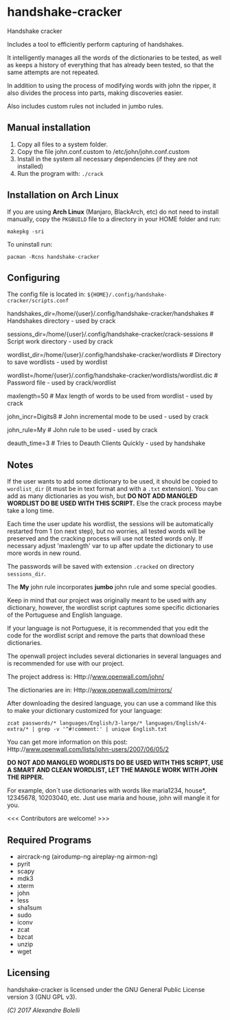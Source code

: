 # handshake-cracker


Handshake cracker

Includes a tool to efficiently perform capturing of handshakes.

It intelligently manages all the words of the dictionaries to be tested, as well as keeps a history of everything that has already been tested, so that the same attempts are not repeated.

In addition to using the process of modifying words with john the ripper, it also divides the process into parts, making discoveries easier.

Also includes custom rules not included in jumbo rules.


Manual installation
-------------------

1) Copy all files to a system folder.
2) Copy the file john.conf.custom to /etc/john/john.conf.custom
3) Install in the system all necessary dependencies (if they are not installed)
4) Run the program with:
   `./crack`


Installation on Arch Linux
--------------------------

If you are using __Arch Linux__ (Manjaro, BlackArch, etc) do not need to install manually, copy the `PKGBUILD` file to a directory in your HOME folder and run:

   `makepkg -sri`

To uninstall run:

   `pacman -Rcns handshake-cracker`


Configuring
-----------
The config file is located in: `${HOME}/.config/handshake-cracker/scripts.conf`

handshakes_dir=/home/{user}/.config/handshake-cracker/handshakes         # Handshakes directory - used by crack

sessions_dir=/home/{user}/.config/handshake-cracker/crack-sessions       # Script work directory - used by crack

wordlist_dir=/home/{user}/.config/handshake-cracker/wordlists            # Directory to save wordlists - used by wordlist

wordlist=/home/{user}/.config/handshake-cracker/wordlists/wordlist.dic   # Password file - used by crack/wordlist

maxlength=50                                                             # Max length of words to be used from wordlist - used by crack

john_incr=Digits8                                                        # John incremental mode to be used - used by crack

john_rule=My                                                             # John rule to be used - used by crack

deauth_time=3                                                            # Tries to Deauth Clients Quickly - used by handshake



Notes
-----

If the user wants to add some dictionary to be used, it should be copied to `wordlist_dir` (it must be in text format and with a `.txt` extension). You can add as many dictionaries as you wish, but __DO NOT ADD MANGLED WORDLIST DO BE USED WITH THIS SCRIPT.__ Else the crack process maybe take a long time.

Each time the user update his wordlist, the sessions will be automatically restarted from 1 (on next step), but no worries, all tested words will be preserved and the cracking process will use not tested words only.
If necessary adjust 'maxlength' var to up after update the dictionary to use more words in new round.

The passwords will be saved with extension `.cracked` on directory `sessions_dir`.

The __My__ john rule incorporates __jumbo__ john rule and some special goodies.

Keep in mind that our project was originally meant to be used with any dictionary, however, the wordlist script captures some specific dictionaries of the Portuguese and English language.

If your language is not Portuguese, it is recommended that you edit the code for the wordlist script and remove the parts that download these dictionaries.

The openwall project includes several dictionaries in several languages and is recommended for use with our project.

The project address is:
Http://www.openwall.com/john/

The dictionaries are in:
Http://www.openwall.com/mirrors/

After downloading the desired language, you can use a command like this to make your dictionary customized for your language:

   `zcat passwords/* languages/English/3-large/* languages/English/4-extra/* | grep -v '^#!comment:' | unique English.txt`

You can get more information on this post:
Http://www.openwall.com/lists/john-users/2007/06/05/2

__DO NOT ADD MANGLED WORDLISTS DO BE USED WITH THIS SCRIPT, USE A SMART AND CLEAN WORDLIST, LET THE MANGLE WORK WITH JOHN THE RIPPER.__

For example, don´t use dictionaries with words like maria1234, house*, 12345678, 10203040, etc. Just use maria and house, john will mangle it for you.


<<< Contributors are welcome! >>>



Required Programs
-----------------

* aircrack-ng (airodump-ng aireplay-ng airmon-ng)
* pyrit
* scapy
* mdk3
* xterm
* john
* less
* sha1sum
* sudo
* iconv
* zcat
* bzcat
* unzip
* wget


Licensing
---------

handshake-cracker is licensed under the GNU General Public License version 3 (GNU GPL v3).

_(C) 2017 Alexandre Bolelli_
